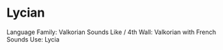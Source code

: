 # Lycian

Language Family: Valkorian
Sounds Like / 4th Wall: Valkorian with French Sounds
Use: Lycia